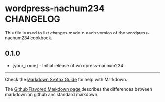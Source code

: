 wordpress-nachum234 CHANGELOG
=============================

This file is used to list changes made in each version of the wordpress-nachum234 cookbook.

0.1.0
-----
- [your_name] - Initial release of wordpress-nachum234

- - -
Check the [Markdown Syntax Guide](http://daringfireball.net/projects/markdown/syntax) for help with Markdown.

The [Github Flavored Markdown page](http://github.github.com/github-flavored-markdown/) describes the differences between markdown on github and standard markdown.
